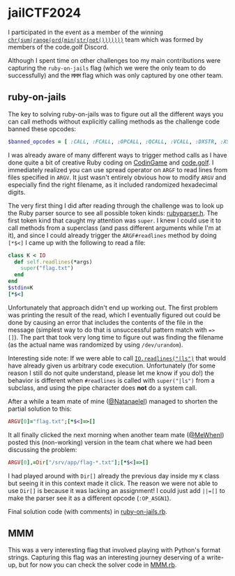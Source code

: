 # jailCTF2024

I participated in the event as a member of the winning [`chr(sum(range(ord(min(str(not()))))))`](https://ctf.pyjail.club/profile/e8adae37-6507-479b-b3bd-4e0ef3ac6477)
team which was formed by members of the code.golf Discord.

Although I spent time on other challenges too my main contributions were capturing the
`ruby-on-jails` flag (which we were the only team to do successfully) and the `MMM`
flag which was only captured by one other team.

## ruby-on-jails

The key to solving ruby-on-jails was to figure out all the different ways you can call
methods without explicitly calling methods as the challenge code banned these opcodes:
```rb
$banned_opcodes = [ :CALL, :FCALL, :OPCALL, :QCALL, :VCALL, :DXSTR, :XSTR, :ALIAS, :VALIAS ]
```

I was already aware of many different ways to trigger method calls as I have done quite
a bit of creative Ruby coding on [CodinGame](https://www.codingame.com/servlet/urlinvite?u=3893564)
and [code.golf](https://code.golf/). I immediately realized you can use spread operator
on `ARGF` to read lines from files specified in `ARGV`. It just wasn't entirely obvious
how to modify `ARGV` and especially find the right filename, as it included randomized
hexadecimal digits.

The very first thing I did after reading through the challenge was to look up the Ruby parser
source to see all possible token kinds: [rubyparser.h](https://github.com/ruby/ruby/blob/ddbd64400199fd408d23c85f9fb0d7f742ecf9e1/rubyparser.h#L993-L1103).
The first token kind that caught my attention was `super`. I knew I could use it to call methods
from a superclass (and pass different arguments while I'm at it), and since I could already trigger
the `ARGF#readlines` method by doing `[*$<]` I came up with the following to read a file:
```rb
class K < IO
  def self.readlines(*args)
    super("flag.txt")
  end
end
$stdin=K
[*$<]
```
Unfortunately that approach didn't end up working out. The first problem was printing the
result of the read, which I eventually figured out could be done by causing an error that
includes the contents of the file in the message (simplest way to do that is unsuccessful
pattern match with `=> []`). The part that took very long time to figure out was finding
the filename (as the actual name was randomized by using `/dev/urandom`).

Interesting side note: If we were able to call [`IO.readlines("|ls")`](https://ruby-doc.org/3.3.5/IO.html#method-c-readlines)
that would have already given us arbitrary code execution. Unfortunately (for some reason I
still do not quite understand, please let me know if you do!) the behavior is different when
`#readlines` is called with `super("|ls")` from a subclass, and using the pipe character does
**not** do a system call.

After a while a team mate of mine ([@Natanaelel](https://github.com/Natanaelel)) managed to
shorten the partial solution to this:
```rb
ARGV[0]="flag.txt";[*$<]=>[]
```

It all finally clicked the next morning when another team mate ([@MeWhenI](https://github.com/mewheni))
posted this (non-working) version in the team chat where we had been discussing the problem:
```rb
ARGV[0],=Dir["/srv/app/flag-*.txt"];[*$<]=>[]
```
I had played around with `Dir[]` already the previous day inside my `K` class but seeing
it in this context made it click. The reason we were not able to use `Dir[]` is because it
was lacking an assignment! I could just add `||=[]` to make the parser see it as a different
opcode (`:OP_ASGN1`).

Final solution code (with comments) in [ruby-on-jails.rb](ruby-on-jails.rb).


## MMM

This was a very interesting flag that involved playing with Python's format strings.
Capturing this flag was an interesting journey deserving of a write-up, but for now
you can check the solver code in [MMM.rb](MMM.rb).
